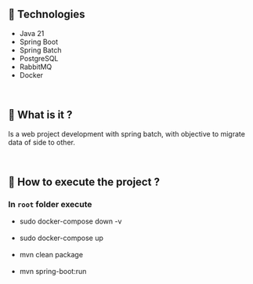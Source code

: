 ## 📌 Technologies
- Java 21
- Spring Boot
- Spring Batch
- PostgreSQL
- RabbitMQ
- Docker

<br>

## 🎯 What is it ?
Is a web project development with spring batch, with objective to migrate data of side to other.

<br>

## 🚀 How to execute the project ?

### In ``root`` folder execute

- sudo docker-compose down -v <br><br>
- sudo docker-compose up <br><br>
- mvn clean package <br><br>
- mvn spring-boot:run <br><br>